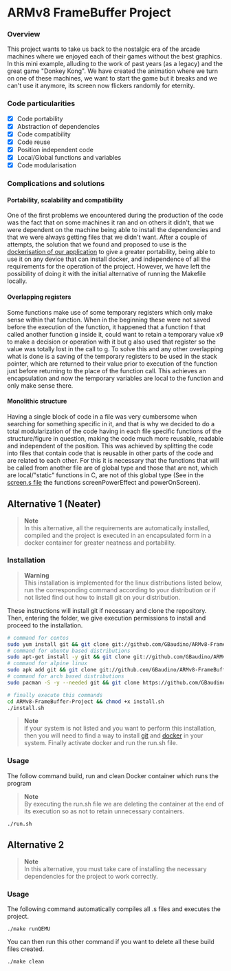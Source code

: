 # ARMv8 FrameBuffer Project

### Overview
This project wants to take us back to the nostalgic era of the arcade machines where we enjoyed each of their games without the best graphics. In this mini example, alluding to the work of past years (as a legacy) and the great game "Donkey Kong". We have created the animation where we turn on one of these machines, we want to start the game but it breaks and we can't use it anymore, its screen now flickers randomly for eternity.

### Code particularities
- [x] Code portability
- [x] Abstraction of dependencies
- [x] Code compatibility
- [x] Code reuse
- [x] Position independent code
- [x] Local/Global functions and variables
- [x] Code modularisation

### Complications and solutions
#### Portability, scalability and compatibility
One of the first problems we encountered during the production of the code was the fact that on some machines it ran and on others it didn't, that we were dependent on the machine being able to install the dependencies and that we were always getting files that we didn't want. After a couple of attempts, the solution that we found and proposed to use is the [dockerisation of our application](https://github.com/GBaudino/ARMv8-FrameBuffer-Project#alternative-1-neater) to give a greater portability, being able to use it on any device that can install docker, and independence of all the requirements for the operation of the project. However, we have left the possibility of doing it with the initial alternative of running the Makefile locally.

#### Overlapping registers
Some functions make use of some temporary registers which only make sense within that function. When in the beginning these were not saved before the execution of the function, it happened that a function f that called another function g inside it, could want to retain a temporary value x9 to make a decision or operation with it but g also used that register so the value was totally lost in the call to g. To solve this and any other overlapping what is done is a saving of the temporary registers to be used in the stack pointer, which are returned to their value prior to execution of the function just before returning to the place of the function call. This achieves an encapsulation and now the temporary variables are local to the function and only make sense there.

#### Monolithic structure
Having a single block of code in a file was very cumbersome when searching for something specific in it, and that is why we decided to do a total modularization of the code having in each file specific functions of the structure/figure in question, making the code much more reusable, readable and independent of the position. This was achieved by splitting the code into files that contain code that is reusable in other parts of the code and are related to each other. For this it is necessary that the functions that will be called from another file are of global type and those that are not, which are local/"static" functions in C, are not of this global type (See in the [screen.s file](https://github.com/GBaudino/ARMv8-FrameBuffer-Project/blob/main/source/screen.s) the functions screenPowerEffect and powerOnScreen).

## Alternative 1 (Neater)
> **Note**  
> In this alternative, all the requirements are automatically installed, compiled and the project is executed in an encapsulated form in a docker container for greater neatness and portability.
### Installation

> **Warning**  
> This installation is implemented for the linux distributions listed below, run the corresponding command according to your distribution or if not listed find out how to install git on your distribution.

These instructions will install git if necessary and clone the repository. Then, entering the folder, we give execution permissions to install and proceed to the installation.

```bash
# command for centos
sudo yum install git && git clone git://github.com/GBaudino/ARMv8-FrameBuffer-Project
# command for ubuntu based distributions
sudo apt-get install -y git && git clone git://github.com/GBaudino/ARMv8-FrameBuffer-Project
# command for alpine linux
sudo apk add git && git clone git://github.com/GBaudino/ARMv8-FrameBuffer-Project
# command for arch based distributions
sudo pacman -S -y --needed git && git clone https://github.com/GBaudino/ARMv8-FrameBuffer-Project

# finally execute this commands
cd ARMv8-FrameBuffer-Project && chmod +x install.sh
./install.sh
```

> **Note**  
> if your system is not listed and you want to perform this installation, then you will need to find a way to install [git](https://git-scm.com/downloads) and [docker](https://docs.docker.com/engine/install/) in your system. Finally activate docker and run the run.sh file.


### Usage
The follow command build, run and clean Docker container which runs the program

> **Note**  
> By executing the run.sh file we are deleting the container at the end of its execution so as not to retain unnecessary containers.

```
./run.sh
```

## Alternative 2

> **Note**  
> In this alternative, you must take care of installing the necessary dependencies for the project to work correctly.

### Usage
The following command automatically compiles all .s files and executes the project.

```
./make runQEMU
```

You can then run this other command if you want to delete all these build files created.

```
./make clean
```